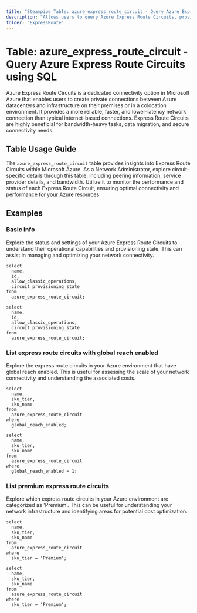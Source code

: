 ```yaml
---
title: "Steampipe Table: azure_express_route_circuit - Query Azure Express Route Circuits using SQL"
description: "Allows users to query Azure Express Route Circuits, providing detailed information about each circuit's configuration, status, and performance."
folder: "ExpressRoute"
---
```


# Table: azure_express_route_circuit - Query Azure Express Route Circuits using SQL

Azure Express Route Circuits is a dedicated connectivity option in Microsoft Azure that enables users to create private connections between Azure datacenters and infrastructure on their premises or in a colocation environment. It provides a more reliable, faster, and lower-latency network connection than typical internet-based connections. Express Route Circuits are highly beneficial for bandwidth-heavy tasks, data migration, and secure connectivity needs.

## Table Usage Guide

The `azure_express_route_circuit` table provides insights into Express Route Circuits within Microsoft Azure. As a Network Administrator, explore circuit-specific details through this table, including peering information, service provider details, and bandwidth. Utilize it to monitor the performance and status of each Express Route Circuit, ensuring optimal connectivity and performance for your Azure resources.

## Examples

### Basic info
Explore the status and settings of your Azure Express Route Circuits to understand their operational capabilities and provisioning state. This can assist in managing and optimizing your network connectivity.

```sql+postgres
select
  name,
  id,
  allow_classic_operations,
  circuit_provisioning_state
from
  azure_express_route_circuit;
```

```sql+sqlite
select
  name,
  id,
  allow_classic_operations,
  circuit_provisioning_state
from
  azure_express_route_circuit;
```

### List express route circuits with global reach enabled
Explore the express route circuits in your Azure environment that have global reach enabled. This is useful for assessing the scale of your network connectivity and understanding the associated costs.

```sql+postgres
select
  name,
  sku_tier,
  sku_name
from
  azure_express_route_circuit
where
  global_reach_enabled;
```

```sql+sqlite
select
  name,
  sku_tier,
  sku_name
from
  azure_express_route_circuit
where
  global_reach_enabled = 1;
```

### List premium express route circuits
Explore which express route circuits in your Azure environment are categorized as 'Premium'. This can be useful for understanding your network infrastructure and identifying areas for potential cost optimization.

```sql+postgres
select
  name,
  sku_tier,
  sku_name
from
  azure_express_route_circuit
where
  sku_tier = 'Premium';
```

```sql+sqlite
select
  name,
  sku_tier,
  sku_name
from
  azure_express_route_circuit
where
  sku_tier = 'Premium';
```